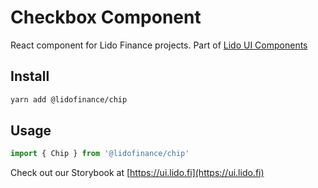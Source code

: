 # Checkbox Component

React component for Lido Finance projects.
Part of [Lido UI Components](https://github.com/lidofinance/ui/#readme)

## Install

```bash
yarn add @lidofinance/chip
```

## Usage

```ts
import { Chip } from '@lidofinance/chip'
```

Check out our Storybook at [https://ui.lido.fi](https://ui.lido.fi)
